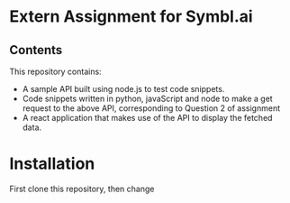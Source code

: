 # Extern Assignment for Symbl.ai

## Contents
This repository contains:
  - A sample API built using node.js to test code snippets.
  - Code snippets written in python, javaScript and node to make a get request to the above API, corresponding to Question 2 of assignment
  - A react application that makes use of the API to display the fetched data.

# Installation

First clone this repository, then change 

